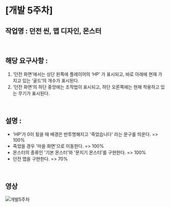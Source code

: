 # [개발 5주차]  

## 작업명 : 던전 씬, 맵 디자인, 몬스터  

<br>  

## 해당 요구사항 : 

1) ‘던전 화면’에서는 상단 왼쪽에 플레이어의 ‘HP’ 가 표시되고, 바로 아래에 현재 가지고 있는 ‘골드’의 개수가 표시된다.  
2) ‘던전 화면’의 하단 중앙에는 조작법이 표시되고, 하단 오른쪽에는 현재 착용하고 있는 무기가 표시된다.  

<br>  

## 설명 :  
- 'HP'가 0이 됬을 때 배경은 반투명해지고 '죽었습니다' 라는 문구를 띄운다. => 100%  
- 죽었을 경우 '마을 화면'으로 이동한다. => 100%  
- 몬스터의 종류인 '기본 몬스터'와 '문지기 몬스터'를 구현한다. => 100%  
- 던전 맵을 구현한다. => 70%  

<br>  

## 영상  

![개발5주차](https://user-images.githubusercontent.com/71679870/100683567-f4915c00-33bb-11eb-829f-0c6415e3186b.gif)  

